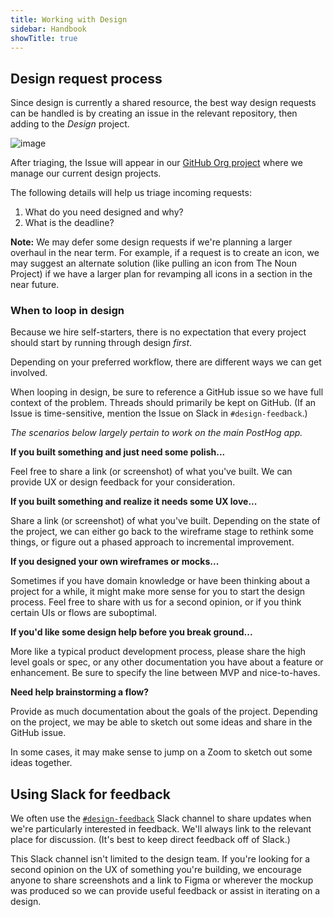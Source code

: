 ```yaml
---
title: Working with Design
sidebar: Handbook
showTitle: true
---
```


## Design request process

Since design is currently a shared resource, the best way design requests can be handled is by creating an issue in the relevant repository, then adding to the _Design_ project.

![image](https://user-images.githubusercontent.com/154479/114764251-b759b500-9d31-11eb-9767-c9fd9aad25b2.png)

After triaging, the Issue will appear in our [GitHub Org project](https://github.com/orgs/PostHog/projects/3) where we manage our current design projects.

The following details will help us triage incoming requests:

1. What do you need designed and why?
1. What is the deadline?

**Note:** We may defer some design requests if we're planning a larger overhaul in the near term. For example, if a request is to create an icon, we may suggest an alternate solution (like pulling an icon from The Noun Project) if we have a larger plan for revamping all icons in a section in the near future.

### When to loop in design

Because we hire self-starters, there is no expectation that every project should start by running through design _first_.

Depending on your preferred workflow, there are different ways we can get involved.

When looping in design, be sure to reference a GitHub issue so we have full context of the problem. Threads should primarily be kept on GitHub. (If an Issue is time-sensitive, mention the Issue on Slack in `#design-feedback`.)

_The scenarios below largely pertain to work on the main PostHog app._

**If you built something and just need some polish...**

Feel free to share a link (or screenshot) of what you've built. We can provide UX or design feedback for your consideration.

**If you built something and realize it needs some UX love...**

Share a link (or screenshot) of what you've built. Depending on the state of the project, we can either go back to the wireframe stage to rethink some things, or figure out a phased approach to incremental improvement.

**If you designed your own wireframes or mocks...**

Sometimes if you have domain knowledge or have been thinking about a project for a while, it might make more sense for you to start the design process. Feel free to share with us for a second opinion, or if you think certain UIs or flows are suboptimal.

**If you'd like some design help before you break ground...**

More like a typical product development process, please share the high level goals or spec, or any other documentation you have about a feature or enhancement. Be sure to specify the line between MVP and nice-to-haves.

**Need help brainstorming a flow?**

Provide as much documentation about the goals of the project. Depending on the project, we may be able to sketch out some ideas and share in the GitHub issue.

In some cases, it may make sense to jump on a Zoom to sketch out some ideas together.

## Using Slack for feedback

We often use the [`#design-feedback`](https://posthog.slack.com/messages/design-feedback) Slack channel to share updates when we're particularly interested in feedback. We'll always link to the relevant place for discussion. (It's best to keep direct feedback off of Slack.)

This Slack channel isn't limited to the design team. If you're looking for a second opinion on the UX of something you're building, we encourage anyone to share screenshots and a link to Figma or wherever the mockup was produced so we can provide useful feedback or assist in iterating on a design.
